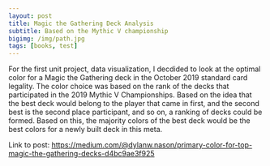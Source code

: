 ```yaml
---
layout: post
title: Magic the Gathering Deck Analysis
subtitle: Based on the Mythic V championship
bigimg: /img/path.jpg
tags: [books, test]
---
```


For the first unit project, data visualization, I decdided to look at the optimal color for a Magic the Gathering deck in the October 2019 standard card legality. The color choice was based on the rank of the decks that participated in the 2019 Mythic V Championships. Based on the idea that the best deck would belong to the player that came in first, and the second best is the second place participant, and so on, a ranking of decks could be formed. Based on this, the majority colors of the best deck would be the best colors for a newly built deck in this meta.

Link to post: https://medium.com/@dylanw.nason/primary-color-for-top-magic-the-gathering-decks-d4bc9ae3f925

